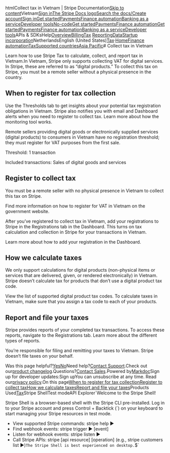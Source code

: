 htmlCollect tax in Vietnam | Stripe Documentation[Skip to content](#main-content)Vietnam[Sign in](https://dashboard.stripe.com/login?redirect=https%3A%2F%2Fdocs.stripe.com%2Ftax%2Fsupported-countries%2Fasia-pacific%2Fvietnam)[The Stripe Docs logo](/)[Search the docs/](#)[Create account](https://dashboard.stripe.com/register)[Sign in](https://dashboard.stripe.com/login?redirect=https%3A%2F%2Fdocs.stripe.com%2Ftax%2Fsupported-countries%2Fasia-pacific%2Fvietnam)[Get started](/get-started)[Payments](/payments)[Finance automation](/finance-automation)[Banking as a service](/financial-services)[Developer tools](/development)[No-code](/no-code)[Get started](/get-started)[Payments](/payments)[Finance automation](/finance-automation)[](#)[Get started](/get-started)[Payments](/payments)[Finance automation](/finance-automation)[Banking as a service](/financial-services)[Developer tools](/development)[](#)APIs & SDKsHelp[Overview](/docs/finance-automation)[Billing](#)[Tax](#)
[Reporting](#)[Data](#)[Startup incorporation](#)NetherlandsEnglish (United States)[](#)[](#)[Tax](/tax)·[Home](/docs)[Finance automation](/docs/finance-automation)[Tax](/docs/tax)[Supported countries](/docs/tax/supported-countries)[Asia Pacific](/docs/tax/supported-countries/asia-pacific)# Collect tax in Vietnam

Learn how to use Stripe Tax to calculate, collect, and report tax in Vietnam.In Vietnam, Stripe only supports collecting VAT for digital services. In Stripe, these are referred to as “digital products.” To collect this tax on Stripe, you must be a remote seller without a physical presence in the country.

## When to register for tax collection

Use the Thresholds tab to get insights about your potential tax registration obligations in Vietnam. Stripe also notifies you with email and Dashboard alerts when you need to register to collect tax. Learn more about how the monitoring tool works.

Remote sellers providing digital goods or electronically supplied services (digital products) to consumers in Vietnam have no registration threshold; they must register for VAT purposes from the first sale.

Threshold: 1 transaction

Included transactions: Sales of digital goods and services

## Register to collect tax

You must be a remote seller with no physical presence in Vietnam to collect this tax on Stripe.

Find more information on how to register for VAT in Vietnam on the government website.

After you’ve registered to collect tax in Vietnam, add your registrations to Stripe in the Registrations tab in the Dashboard. This turns on tax calculation and collection in Stripe for your transactions in Vietnam.

Learn more about how to add your registration in the Dashboard.

## How we calculate taxes

We only support calculations for digital products (non-physical items or services that are delivered, given, or rendered electronically) in Vietnam. Stripe doesn’t calculate tax for products that don’t use a digital product tax code.

View the list of supported digital product tax codes. To calculate taxes in Vietnam, make sure that you assign a tax code to each of your products.

## Report and file your taxes

Stripe provides reports of your completed tax transactions. To access these reports, navigate to the Registrations tab. Learn more about the different types of reports.

You’re responsible for filing and remitting your taxes to Vietnam. Stripe doesn’t file taxes on your behalf.

Was this page helpful?[Yes](#)[No](#)Need help?[Contact Support](https://support.stripe.com/).Check out our[product changelog](https://stripe.com/blog/changelog).Questions?[Contact Sales](https://stripe.com/contact/sales).Powered by[Markdoc](https://markdoc.dev)Sign up for developer updates:Sign upYou can unsubscribe at any time. Read our[privacy policy](https://stripe.com/privacy).On this page[When to register for tax collection](#when-to-register-for-tax-collection)[Register to collect tax](#register-to-collect-tax)[How we calculate taxes](#how-we-calculate-taxes)[Report and file your taxes](#report-and-file-your-taxes)Products Used[Tax](/tax)Stripe ShellTest modeAPI Explorer[](https://stripe.com/docs/stripe-cli#install)`Welcome to the Stripe Shell!

Stripe Shell is a browser-based shell with the Stripe CLI pre-installed. Log in to your
Stripe account and press Control + Backtick (`) on your keyboard to start managing your Stripe
resources in test mode.

- View supported Stripe commands: stripe help ▶️
- Find webhook events: stripe trigger ▶️ [event]
- Listen for webhook events: stripe listen ▶
- Call Stripe APIs: stripe [api resource] [operation] (e.g., stripe customers list ▶️)`The Stripe Shell is best experienced on desktop.`$`